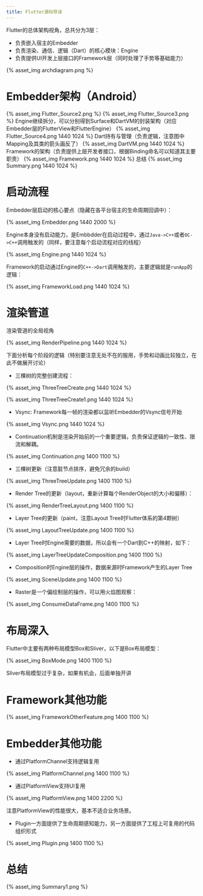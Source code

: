 ```yaml
---
title: Flutter源码导读
---
```

Flutter的总体架构视角，总共分为3层：
- 负责嵌入宿主的Embedder
- 负责渲染、通信、逻辑（Dart）的核心模块：Engine
- 负责提供UI开发上层接口的Framework层（同时处理了手势等基础能力）

{% asset_img archdiagram.png %}

# Embedder架构（Android）

{% asset_img Flutter_Source2.png %}
{% asset_img Flutter_Source3.png %}
Engine继续拆分，可以分别得到Surface和DartVM的封装架构（对应Embedder层的FlutterView和FlutterEngine）
{% asset_img Flutter_Source4.png 1440 1024 %}
Dart持有与管理（负责逻辑，注意图中Mapping及其类的箭头画反了）
{% asset_img DartVM.png 1440 1024 %}
Framework的架构（负责提供上层开发者接口，根据Binding命名可以知道其主要职责）
{% asset_img Framework.png 1440 1024 %}
总结
{% asset_img Summary.png 1440 1024 %}

# 启动流程

Embedder层启动的核心要点（隐藏在各平台宿主的生命周期回调中）：

{% asset_img Embedder.png 1440 2000 %}

Engine本身没有启动能力，是Embbdder在启动过程中，通过`Java->C++`或者`OC->C++`调用触发的（同样，要注意每个启动流程对应的线程）

{% asset_img Engine.png 1440 1024 %}

Framework的启动通过Engine的`C++->Dart`调用触发的，主要逻辑就是`runApp`的逻辑：

{% asset_img FrameworkLoad.png 1440 1024 %}

# 渲染管道

渲染管道的全局视角

{% asset_img RenderPipeline.png 1440 1024 %}

下面分析每个阶段的逻辑（特别要注意无处不在的服用，手势和动画比较独立，在此不做展开讨论）

- 三棵树的完整创建流程：

{% asset_img ThreeTreeCreate.png 1440 1024 %}

{% asset_img ThreeTreeCreate1.png 1440 1024 %}

- Vsync: Framework每一帧的渲染都以监听Embedder的Vsync信号开始

{% asset_img Vsync.png 1440 1024 %}

- Continuation机制是渲染开始前的一个重要逻辑，负责保证逻辑的一致性、限流和解耦。

{% asset_img Continuation.png 1400 1100 %}

- 三棵树更新（注意脏节点排序，避免冗余的build）

{% asset_img ThreeTreeUpdate.png 1400 1100 %}

- Render Tree的更新（layout，重新计算每个RenderObject的大小和偏移）：

{% asset_img RenderTreeLayout.png 1400 1100 %}

- Layer Tree的更新（paint，注意Layout Tree时Flutter体系的第4颗树）

{% asset_img LayoutTreeUpdate.png 1400 1100 %}

- Layer Tree时Engine需要的数据，所以会有一个Dart到C++的映射，如下：

{% asset_img LayerTreeUpdateComposition.png 1400 1100 %}

- Composition时Engine层的操作，数据来源时Framework产生的Layer Tree

{% asset_img SceneUpdate.png 1400 1100 %}

- Raster是一个偏绘制层的操作，可以用火焰图观察：

{% asset_img ConsumeDataFrame.png 1400 1100 %}

# 布局深入

Flutter中主要有两种布局模型Box和Sliver，以下是Box布局模型：

{% asset_img BoxMode.png 1400 1100 %}

Sliver布局模型过于复杂，如果有机会，后面单独开讲

# Framework其他功能

{% asset_img FrameworkOtherFeature.png 1400 1100 %}

# Embedder其他功能

- 通过PlatformChannel支持逻辑复用

{% asset_img PlatformChannel.png 1400 1100 %}

- 通过PlatformView支持UI复用

{% asset_img PlatformView.png 1400 2200 %}

注意PlatformView的性能很大，基本不适合业务场景。

- Plugin一方面提供了生命周期感知能力，另一方面提供了工程上可复用的代码组织形式

{% asset_img Plugin.png 1400 1100 %}

# 总结

{% asset_img Summary1.png %}